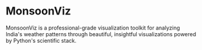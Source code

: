 # MonsoonViz
MonsoonViz is a professional-grade visualization toolkit for analyzing India's weather patterns through beautiful, insightful visualizations powered by Python's scientific stack.
